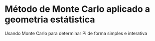 # Método de Monte Carlo aplicado a geometria estátistica
Usando Monte Carlo para determinar Pi de forma simples e interativa
